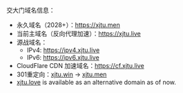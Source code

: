 交大门域名信息：

* 永久域名（2028+）：<https://xjtu.men>
* 当前主域名（反向代理加速）：<https://xjtu.live>
* 源战域名：
  * IPv4: <https://ipv4.xjtu.live>
  * IPv6: <https://ipv6.xjtu.live>
* CloudFlare CDN 加速域名：<https://cf.xjtu.live>
* 301重定向：[xjtu.win](https://xjtu.win) -> [xjtu.men](https://xjtu.men)
* [xjtu.love](https://xjtu.love) is available as an alternative domain as of now.

